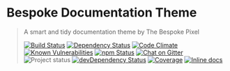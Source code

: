 # Bespoke Documentation Theme

> A smart and tidy documentation theme by The Bespoke Pixel
>
> [![Build Status][build-badge]][travis]
> [![Dependency Status][david-badge]][david]
> [![Code Climate][code-climate-badge]][code-climate]
> [![Known Vulnerabilities][snyk-badge]][snyk]
> [![npm Status][npm-badge]][npm]
> [![Chat on Gitter][gitter-badge]][gitter]  
> ![Project status][project-badge]
> [![devDependency Status][david-dev-badge]][david-dev]
> [![Coverage][coverage-badge]][coverage]
> [![Inline docs][inch-badge]][inch]

[gitter-badge]: https://img.shields.io/gitter/room/MarkGriffiths/help.svg?style=flat
[project-badge]: http://img.shields.io/badge/status-beta-blue.svg?style=flat
[build-badge]: http://img.shields.io/travis/MarkGriffiths/documentation-theme-bespoke.svg?branch=master&style=flat&logo=travis
[david-badge]: http://img.shields.io/david/MarkGriffiths/documentation-theme-bespoke.svg?branch=master&style=flat
[david-dev-badge]: http://img.shields.io/david/dev/MarkGriffiths/documentation-theme-bespoke.svg?branch=master&style=flat
[npm-badge]: https://img.shields.io/npm/v/documentation-theme-bespoke.svg?style=flat&logo=npm
[snyk-badge]: https://snyk.io/test/github/markgriffiths/documentation-theme-bespoke/badge.svg?style=flat
[inch-badge]: http://inch-ci.org/github/MarkGriffiths/documentation-theme-bespoke.svg?branch=master&style=shields
[code-climate-badge]: https://api.codeclimate.com/v1/badges/43d4085fbdef2a26beec/maintainability
[coverage-badge]: https://api.codeclimate.com/v1/badges/43d4085fbdef2a26beec/test_coverage

[travis]: https://travis-ci.org/MarkGriffiths/documentation-theme-bespoke
[david]: https://david-dm.org/MarkGriffiths/documentation-theme-bespoke/master
[david-dev]: https://david-dm.org/MarkGriffiths/documentation-theme-bespoke/master#info=devDependencies
[npm]: https://www.npmjs.com/package/documentation-theme-bespoke
[snyk]: https://snyk.io/test/github/markgriffiths/documentation-theme-bespoke
[code-climate]: https://codeclimate.com/github/MarkGriffiths/documentation-theme-bespoke
[coverage]: https://codeclimate.com/coverage/github/MarkGriffiths/documentation-theme-bespoke
[inch]: http://inch-ci.org/github/MarkGriffiths/documentation-theme-bespoke
[gitter]: https://gitter.im/MarkGriffiths/help?utm_source=badge&utm_medium=badge&utm_campaign=pr-badge&utm_content=badge

